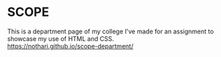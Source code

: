 # SCOPE

This is a department page of my college I've made for an assignment to showcase my use of HTML and CSS.</br>
https://nothari.github.io/scope-department/
